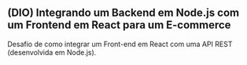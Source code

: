 ## **(DIO) Integrando um Backend em Node.js com um Frontend em React para um E-commerce**

Desafio de como integrar um Front-end em React com uma API REST (desenvolvida em Node.js). 
